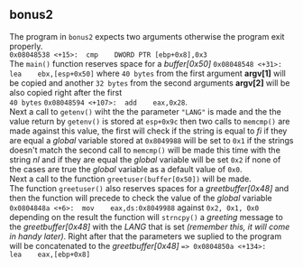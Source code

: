 ## bonus2

The program in `bonus2` expects two arguments otherwise the program exit properly. <br> `0x08048538 <+15>:	cmp    DWORD PTR [ebp+0x8],0x3`<br>
The `main()` function reserves space for a *buffer[0x50]* `0x08048548 <+31>:	lea    ebx,[esp+0x50]` where `40 bytes` from the first argument __argv[1]__ will be copied and
another `32 bytes` from the second arguments __argv[2]__ will be also copied right after the first <br> `40 bytes` `0x08048594 <+107>:	add    eax,0x28`. <br>
Next a call to `getenv()` wiht the the parameter `"LANG"` is made and the the value return by `getenv()` is stored at `esp+0x9c` then two calls to `memcmp()` are
made against this value, the first will check if the string is equal to *fi* if they are equal a *global* variable stored at `0x8049988` will be set to `0x1` if 
the strings doesn't match the second call to `memcmp()` will be made this time with the string *nl* and if they are equal the *global* variable will be set `0x2`
if none of the cases are true the *global* variable as a default value of `0x0`. <br>
Next a call to the function `greetuser(buffer[0x50])` will be made.<br>
The function `greetuser()` also reserves spaces for a *greetbuffer[0x48]* and then the function will precede to check the value of the *global* variable
` 0x0804848a <+6>:	mov    eax,ds:0x8049988` against `0x2, 0x1, 0x0` depending on the result the function will `strncpy()` a *greeting* message to the *greetbuffer[0x48]* with the *LANG* that is set *(remember this, it will come in handy later)*.
Right after that the parameters we suplied to the program will be concatenated to the *greetbuffer[0x48]* `=> 0x0804850a <+134>:	lea    eax,[ebp+0x8]`
